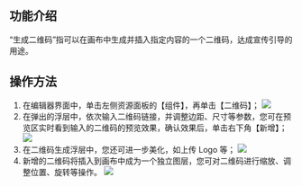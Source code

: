 ## 功能介绍
“生成二维码”指可以在画布中生成并插入指定内容的一个二维码，达成宣传引导的用途。

## 操作方法
1. 在编辑器界面中，单击左侧资源面板的【组件】，再单击【二维码】；
![](https://main.qcloudimg.com/raw/3c3cc6099fd2e493930851a82279e970.png)
2. 在弹出的浮层中，依次输入二维码链接，并调整边距、尺寸等参数，您可在预览区实时看到输入的二维码的预览效果，确认效果后，单击右下角【新增】；
![](https://main.qcloudimg.com/raw/f2413d6de5db44765dd440f2832c3a82.png)
3. 在二维码生成浮层中，您还可进一步美化，如上传 Logo 等；
![](https://main.qcloudimg.com/raw/386f2ce238f1a7748c656309cd5fd08e.png)
4. 新增的二维码将插入到画布中成为一个独立图层，您可对二维码进行缩放、调整位置、旋转等操作。
![](https://main.qcloudimg.com/raw/32d50272f1f715f7bd6e369371778f0d.png)
